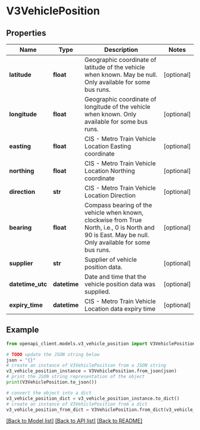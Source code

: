 # V3VehiclePosition


## Properties

Name | Type | Description | Notes
------------ | ------------- | ------------- | -------------
**latitude** | **float** | Geographic coordinate of latitude of the vehicle when known. May be null.  Only available for some bus runs. | [optional] 
**longitude** | **float** | Geographic coordinate of longitude of the vehicle when known.   Only available for some bus runs. | [optional] 
**easting** | **float** | CIS - Metro Train Vehicle Location Easting coordinate | [optional] 
**northing** | **float** | CIS - Metro Train Vehicle Location Northing coordinate | [optional] 
**direction** | **str** | CIS - Metro Train Vehicle Location Direction | [optional] 
**bearing** | **float** | Compass bearing of the vehicle when known, clockwise from True North, i.e., 0 is North and 90 is East. May be null.  Only available for some bus runs. | [optional] 
**supplier** | **str** | Supplier of vehicle position data. | [optional] 
**datetime_utc** | **datetime** | Date and time that the vehicle position data was supplied. | [optional] 
**expiry_time** | **datetime** | CIS - Metro Train Vehicle Location data expiry time | [optional] 

## Example

```python
from openapi_client.models.v3_vehicle_position import V3VehiclePosition

# TODO update the JSON string below
json = "{}"
# create an instance of V3VehiclePosition from a JSON string
v3_vehicle_position_instance = V3VehiclePosition.from_json(json)
# print the JSON string representation of the object
print(V3VehiclePosition.to_json())

# convert the object into a dict
v3_vehicle_position_dict = v3_vehicle_position_instance.to_dict()
# create an instance of V3VehiclePosition from a dict
v3_vehicle_position_from_dict = V3VehiclePosition.from_dict(v3_vehicle_position_dict)
```
[[Back to Model list]](../README.md#documentation-for-models) [[Back to API list]](../README.md#documentation-for-api-endpoints) [[Back to README]](../README.md)


